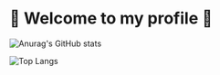 <h1 allign="center">👋 Welcome to my profile 👋</h1>

![Anurag's GitHub stats](https://github-readme-stats.vercel.app/api?username=HUNTERSCOUTI&show_icons=true&theme=radical)

![Top Langs](https://github-readme-stats.vercel.app/api/top-langs/?username=HUNTERSCOUTI&theme=tokyonight)
